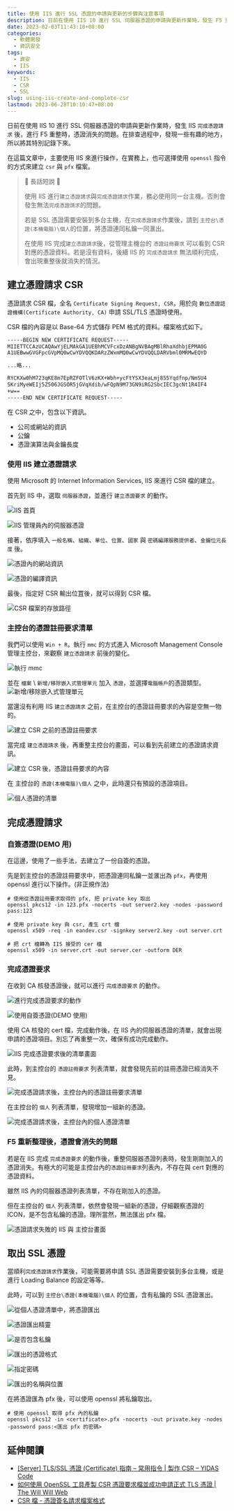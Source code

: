 ```yaml
---
title: 使用 IIS 進行 SSL 憑證的申請與更新的步驟與注意事項
description: 日前在使用 IIS 10 進行 SSL 伺服器憑證的申請與更新作業時，發生 F5 重整時，伺服器憑證消失的問題。在排查過程中，發現一些有趣的地方，所以將其特別記錄下來。
date: 2023-02-03T11:43:18+08:00
categories:
  - 軟體開發
  - 資訊安全
tags:
  - 資安
  - IIS
keywords:
  - IIS
  - CSR
  - SSL
slug: using-iis-create-and-complete-csr
lastmod: 2023-06-28T10:10:47+08:00
---
```


日前在使用 IIS 10 進行 SSL 伺服器憑證的申請與更新作業時，發生 IIS `完成憑證請求` 後，進行 F5 重整時，憑證消失的問題。在排查過程中，發現一些有趣的地方，所以將其特別記錄下來。

在這篇文章中，主要使用 IIS 來進行操作，在實務上，也可選擇使用 `openssl` 指令的方式來建立 `csr` 與 `pfx` 檔案。

> 🔖 長話短說 🔖
>
> 使用 IIS 進行`建立憑證請求`與`完成憑證請求`作業，務必使用同一台主機。否則會發生無法`完成憑證請求`的問題。
>
> 若是 SSL 憑證需要安裝到多台主機，在`完成憑證請求`作業後，請到 `主控台\憑證(本機電腦)\個人`的位置，將憑證連同私鑰一同滙出。
>
> 在使用 IIS 完成`建立憑證請求`後，從管理主機台的 `憑證註冊要求` 可以看到 CSR 對應的憑證資料。若是沒有資料，後續 IIS 的 `完成憑證請求` 無法順利完成，會出現重整後就消失的情況。

<!--more-->

## 建立憑證請求 CSR

憑證請求 CSR 檔，全名 `Certificate Signing Request, CSR`，用於向 `數位憑證認證機構(Certificate Authority, CA)` 申請 SSL/TLS 憑證時使用。

CSR 檔的內容是以 Base-64 方式儲存 PEM 格式的資料。檔案格式如下。

```txt
-----BEGIN NEW CERTIFICATE REQUEST-----
MIIETTCCAzUCAQAwYjELMAkGA1UEBhMCVFcxDzANBgNVBAgMBlRhaXdhbjEPMA0G
A1UEBwwGVGFpcGVpMQ0wCwYDVQQKDARzZWxmMQ0wCwYDVQQLDARVbml0MRMwEQYD

...略...

RYCKXw0hM723qKE8m7EpRZFOTlV6zKX+Wbh+ycFtYSX3eaLmj855Yqdfnp/NmSU4
SKriMyeWEIj5Z506JGSOR5jGVqXdib/wFQpN9M73GN9iRG2SbcIEC3gcNt1R4IF4
+w==
-----END NEW CERTIFICATE REQUEST-----
```

在 CSR 之中，包含以下資訊。

- 公司或網站的資訊
- 公鑰
- 憑證演算法與金鑰長度

### 使用 IIS 建立憑證請求

使用 Microsoft 的 Internet Information Services, IIS 來進行 CSR 檔的建立。

首先到 IIS 中，選取 `伺服器憑證`，並進行 `建立憑證要求` 的動作。

![IIS 首頁](./images/iis-dashboard.png)

![IIS 管理員內的伺服器憑證](./images/iis-certificate.png)

接著，依序填入 `一般名稱`、`組織`、`單位`、`位置`、`國家` 與 `密碼編譯服務提供者`、`金鑰位元長度` 後。

![憑證內的網站資訊](./images/csr-site-information.png)

![憑證的編譯資訊](./images/csr-provider-size.png)

最後，指定好 CSR 輸出位罝後，就可以得到 CSR 檔。

![CSR 檔案的存放路徑](./images/csr-export-location.png)

### 主控台的憑證註冊要求清單

我們可以使用 `Win + R`，執行 `mmc` 的方式進入 Microsoft Management Console 管理主控台，來觀察 `建立憑證請求` 前後的變化。

![執行 mmc](./images/win-r-mmc.png)

並在 `檔案` \ `新增/移除嵌入式管理單元` 加入 `憑證`，並選擇`電腦帳戶`的憑證類型。
![新增/移除嵌入式管理單元](./images/mmc-add-remove-unit.png)

當還沒有利用 IIS `建立憑證請求` 之前，在主控台的憑證註冊要求的內容是空無一物的。

![建立 CSR 之前的憑證註冊要求](./images/mmc-create-csr-before.png)

當完成 `建立憑證請求` 後，再重整主控台的畫面，可以看到先前建立的憑證請求資訊。

![建立 CSR 後，憑證註冊要求的內容](./images/mmc-create-csr-after.png)

在 主控台的 `憑證(本機電腦)\個人` 之中，此時還只有預設的憑證項目。

![個人憑證的清單](./images/mmc-cert-person.png)

## 完成憑證請求

### 自簽憑證(DEMO 用)

在這邊，使用了一些手法，去建立了一份自簽的憑證。

先是到主控台的憑證註冊要求中，把憑證連同私鑰一並滙出為 `pfx`，再使用 openssl 進行以下操作。(非正規作法)

```shell
# 使用從憑證註冊要求取得的 pfx, 把 private key 取出
openssl pkcs12 -in 123.pfx -nocerts -out server2.key -nodes -password pass:123

# 使用 private key 與 csr, 產生 crt 檔
openssl x509 -req -in eandev.csr -signkey server2.key -out server.crt

# 把 crt 檔轉為 IIS 接受的 cer 檔
openssl x509 -in server.crt -out server.cer -outform DER
```

### 完成憑證要求

在收到 CA 核發憑證後，就可以進行 `完成憑證要求` 的動作。

![進行完成憑證要求的動作](./images/iis-complete-csr.png)

![使用自簽憑證(DEMO 使用)](./images/iis-csr-complete.png)

使用 CA 核發的 cert 檔，完成動作後，在 IIS 內的伺服器憑證的清單，就會出現申請的憑證項目。別忘了再重整一次，確保有成功完成動作。

![IIS 完成憑證要求後的清單畫面](./images/iis-cert-completed-csr.png)

此時，到主控台的 `憑證註冊要求` 列表清單，就會發現先前的註冊憑證已經消失不見。

![完成憑證請求後，主控台內的憑證註冊要求清單](./images/mmc-csr-compeleted.png)

在主控台的 `個人` 列表清單，發現增加一組新的憑證。

![完成憑證請求後，主控台內的個人憑證清單](./images/mmc-csr-compeleted-person.png)

### F5 重新整理後，憑證會消失的問題

若是在 IIS 完成 `完成憑證要求` 的動作後，重整伺服器憑證列表時，發生剛剛加入的憑證消失。有極大的可能是主控台內的`憑證註冊要求`列表內，不存在與 cert 對應的憑證資料。

雖然 IIS 內的伺服器憑證列表清單，不存在剛加入的憑證。

但在主控台的 `個人` 列表清單，依然會發現一組新的憑證，仔細觀察憑證的 ICON，是不包含私鑰的憑證。理所當然，無法匯出 pfx 檔。

![憑證請求失敗的 IIS 與 主控台畫面](./images/csr-completed-fail.png)

## 取出 SSL 憑證

當順利`完成憑證請求`作業後，可能需要將申請 SSL 憑證需要安裝到多台主機，或是進行 Loading Balance 的設定等等。

此時，可以到 `主控台\憑證(本機電腦)\個人` 的位置，含有私鑰的 SSL 憑證滙出。

![從個人憑證清單中，將憑證匯出](./images/mmc-person-export.png)

![憑證匯出精靈](./images/wizard-index.png)

![是否包含私鑰](./images/wizard-private-key.png)

![匯出的憑證格式](./images/wizard-format.png)

![指定密碼](./images/wizard-password.png)

![匯出的名稱與位置](./images/wizard-location.png)

在將憑證匯為 pfx 後，可以使用 openssl 將私鑰取出。

```shell
# 使用 openssl 取得 pfx 內的私鑰
openssl pkcs12 -in <certificate>.pfx -nocerts -out private.key -nodes -password pass:<匯出 pfx 的密碼>
```

## 延伸閱讀

- [[Server] TLS/SSL 憑證 (Certificate) 指南 – 常用指令 | 製作 CSR – YIDAS Code](https://code.yidas.com/tls-ssl-certificate-guide/)
- [如何使用 OpenSSL 工具產製 CSR 憑證要求檔並成功申請正式 TLS 憑證 | The Will Will Web](https://blog.miniasp.com/post/2022/06/14/How-to-request-new-tls-certificate-using-OpenSSL)
- [CSR 檔 - 憑證簽名請求檔案格式](https://docs.fileformat.com/web/csr/)
